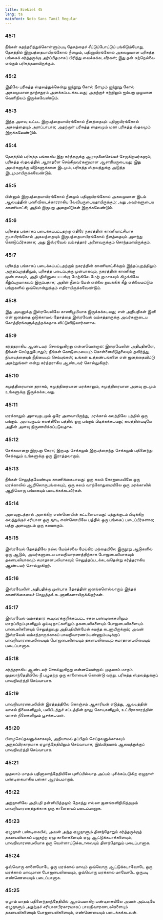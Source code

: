 ```yaml
---
title: Ezekiel 45
lang: ta
mainfont: Noto Sans Tamil Regular
---
```


###  45:1

நீங்கள் சுதந்தரித்துக்கொள்ளும்படி தேசத்தைச் சீட்டுப்போட்டுப் பங்கிடும்போது, தேசத்தில் இருபத்தையாயிரங்கோல் நீளமும், பதினாயிரங்கோல் அகலமுமான பரிசுத்த பங்கைக் கர்த்தருக்கு அர்ப்பிதமாகப் பிரித்து வைக்கக்கடவீர்கள்; இது தன் சுற்றெல்லை எங்கும் பரிசுத்தமாயிருக்கும்.

###  45:2

இதிலே பரிசுத்த ஸ்தலத்துக்கென்று ஐந்நூறு கோல் நீளமும் ஐந்நூறு கோல் அகலமுமான நாற்சதுரம் அளக்கப்படக்கடவது; அதற்குச் சுற்றிலும் ஐம்பது முழமான வெளிநிலம் இருக்கவேண்டும்.

###  45:3

இந்த அளவு உட்பட இருபத்தையாயிரங்கோல் நீளத்தையும் பதினாயிரங்கோல் அகலத்தையும் அளப்பாயாக; அதற்குள் பரிசுத்த ஸ்தலமும் மகா பரிசுத்த ஸ்தலமும் இருக்கவேண்டும்.

###  45:4

தேசத்தில் பரிசுத்த பங்காகிய இது கர்த்தருக்கு ஆராதனைசெய்யச் சேருகிறவர்களும், பரிசுத்த ஸ்தலத்தில் ஆராதனை செய்கிறவர்களுமான ஆசாரியருடையது; இது அவர்களுக்கு வீடுகளுக்கான இடமும், பரிசுத்த ஸ்தலத்துக்கு அடுத்த இடமுமாயிருக்கவேண்டும்.

###  45:5

பின்னும் இருபத்தையாயிரங்கோல் நீளமும் பதினாயிரங்கோல் அகலமுமான இடம் ஆலயத்தின் பணிவிடைக்காரராகிய லேவியருடையதாயிருக்கும்; அது அவர்களுடைய காணியாட்சி; அதில் இருபது அறைவீடுகள் இருக்கவேண்டும்.

###  45:6

பரிசுத்த பங்காகப் படைக்கப்பட்டதற்கு எதிரே நகரத்தின் காணியாட்சியாக ஐயாயிரங்கோல் அகலத்தையும் இருபத்தையாயிரங்கோல் நீளத்தையும் அளந்து கொடுப்பீர்களாக; அது இஸ்ரவேல் வம்சத்தார் அனைவருக்கும் சொந்தமாயிருக்கும்.

###  45:7

பரிசுத்த பங்காகப் படைக்கப்பட்டதற்கும் நகரத்தின் காணியாட்சிக்கும் இந்தப்புறத்திலும் அந்தப்புறத்திலும், பரிசுத்த படைப்புக்கு முன்பாகவும், நகரத்தின் காணிக்கு முன்பாகவும், அதிபதியினுடைய பங்கு மேற்கிலே மேற்புறமாகவும் கிழக்கிலே கீழ்ப்புறமாகவும் இருப்பதாக; அதின் நீளம் மேல் எல்லை துவக்கிக் கீழ் எல்லைமட்டும் பங்குகளில் ஒவ்வொன்றுக்கும் எதிராயிருக்கவேண்டும்.

###  45:8

இது அவனுக்கு இஸ்ரவேலிலே காணிபூமியாக இருக்கக்கடவது; என் அதிபதிகள் இனி என் ஜனத்தை ஒடுக்காமல் தேசத்தை இஸ்ரவேல் வம்சத்தாருக்கு அவர்களுடைய கோத்திரங்களுக்குத்தக்கதாக விட்டுவிடுவார்களாக.

###  45:9

கர்த்தராகிய ஆண்டவர் சொல்லுகிறது என்னவென்றால்: இஸ்ரவேலின் அதிபதிகளே, நீங்கள் செய்ததுபோதும்; நீங்கள் கொடுமையையும் கொள்ளையிடுதலையும் தவிர்த்து, நியாயத்தையும் நீதியையும் செய்யுங்கள்; உங்கள் உத்தண்டங்களை என் ஜனத்தைவிட்டு அகற்றுங்கள் என்று கர்த்தராகிய ஆண்டவர் சொல்லுகிறார்.

###  45:10

சுமுத்திரையான தராசும், சுமுத்திரையான மரக்காலும், சுமுத்திரையான அளவு குடமும் உங்களுக்கு இருக்கக்கடவது.

###  45:11

மரக்காலும் அளவுகுடமும் ஒரே அளவாயிருந்து, மரக்கால் கலத்திலே பத்தில் ஒரு பங்கும். அளவுகுடம் கலத்திலே பத்தில் ஒரு பங்கும் பிடிக்கக்கடவது; கலத்தின்படியே அதின் அளவு நிருணயிக்கப்படுவதாக.

###  45:12

சேக்கலானது இருபது கேரா; இருபது சேக்கலும் இருபத்தைந்து சேக்கலும் பதினைந்து சேக்கலும் உங்களுக்கு ஒரு இராத்தலாகும்.

###  45:13

நீங்கள் செலுத்தவேண்டிய காணிக்கையாவது: ஒரு கலம் கோதுமையிலே ஒரு மரக்காலில் ஆறிலொருபங்கையும், ஒரு கலம் வாற்கோதுமையிலே ஒரு மரக்காலில் ஆறிலொரு பங்கையும் படைக்கக்கடவீர்கள்.

###  45:14

அளவுகுடத்தால் அளக்கிற எண்ணெயின் கட்டளையாவது: பத்துக்குடம் பிடிக்கிற கலத்துக்குச் சரியான ஒரு ஜாடி எண்ணெயிலே பத்தில் ஒரு பங்கைப் படைப்பீர்களாக; பத்து அளவுகுடம் ஒரு கலமாகும்.

###  45:15

இஸ்ரவேல் தேசத்திலே நல்ல மேய்ச்சலை மேய்கிற மந்தையிலே இருநூறு ஆடுகளில் ஒரு ஆடும், அவர்களுடைய பாவநிவாரணத்திற்காக போஜனபலியாகவும் தகனபலியாகவும் சமாதானபலியாகவும் செலுத்தப்படக்கடவதென்று கர்த்தராகிய ஆண்டவர் சொல்லுகிறார்.

###  45:16

இஸ்ரவேலின் அதிபதிக்கு முன்பாக தேசத்தின் ஜனங்களெல்லாரும் இந்தக் காணிக்கையைச் செலுத்தக் கடனாளிகளாயிருக்கிறார்கள்.

###  45:17

இஸ்ரவேல் வம்சத்தார் கூடிவரக்குறிக்கப்பட்ட சகல பண்டிகைகளிலும் மாதப்பிறப்புகளிலும் ஓய்வு நாட்களிலும் தகனபலிகளையும் போஜனபலிகளையும் பானபலிகளையும் செலுத்துவது அதிபதியின்மேல் சுமந்த கடனாயிருக்கும்; அவன் இஸ்ரவேல் வம்சத்தாருக்காகப் பாவநிவாரணம்பண்ணும்படிக்குப் பாவநிவாரணபலியையும் போஜனபலியையும் தகனபலியையும் சமாதானபலியையும் படைப்பானாக.

###  45:18

கர்த்தராகிய ஆண்டவர் சொல்லுகிறது என்னவென்றால்: முதலாம் மாதம் முதலாந்தேதியிலே நீ பழுதற்ற ஒரு காளையைக் கொண்டு வந்து, பரிசுத்த ஸ்தலத்துக்குப் பாவநிவர்த்தி செய்வாயாக.

###  45:19

பாவநிவாரணபலியின் இரத்தத்திலே கொஞ்சம் ஆசாரியன் எடுத்து, ஆலயத்தின் வாசல் நிலைகளிலும், பலிபீடத்துச் சட்டத்தின் நாலு கோடிகளிலும், உட்பிராகாரத்தின் வாசல் நிலைகளிலும் பூசக்கடவன்.

###  45:20

பிழைசெய்தவனுக்காகவும், அறியாமல் தப்பிதம் செய்தவனுக்காகவும் அந்தப்பிரகாரமாக ஏழாந்தேதியிலும் செய்வாயாக; இவ்விதமாய் ஆலயத்துக்குப் பாவநிவர்த்தி செய்வாயாக.

###  45:21

முதலாம் மாதம் பதினாலாந்தேதியிலே புளிப்பில்லாத அப்பம் புசிக்கப்படுகிற ஏழுநாள் பண்டிகையாகிய பஸ்கா ஆரம்பமாகும்.

###  45:22

அந்நாளிலே அதிபதி தன்னிமித்தமும் தேசத்து எல்லா ஜனங்களிநிமித்தமும் பாவநிவாரணத்துக்காக ஒரு காளையைப் படைப்பானாக.

###  45:23

ஏழுநாள் பண்டிகையில், அவன் அந்த ஏழுநாளும் தினந்தோறும் கர்த்தருக்குத் தகனபலியாகப் பழுதற்ற ஏழு காளைகளையும் ஏழு ஆட்டுக்கடாக்களையும், பாவநிவாரணபலியாக ஒரு வெள்ளாட்டுக்கடாவையும் தினந்தோறும் படைப்பானாக.

###  45:24

ஒவ்வொரு காளையோடே ஒரு மரக்கால் மாவும் ஒவ்வொரு ஆட்டுக்கடாவோடே ஒரு மரக்கால் மாவுமான போஜனபலியையும், ஒவ்வொரு மரக்கால் மாவோடே ஒருபடி எண்ணெயையும் படைப்பானாக.

###  45:25

ஏழாம் மாதம் பதினைந்தாந்தேதியில் ஆரம்பமாகிற பண்டிகையிலே அவன் அப்படியே ஏழுநாளும் அதற்குச் சரியானபிரகாரமாகப் பாவநிவாரணபலிகளையும் தகனபலிகளையும் போஜனபலிகளையும், எண்ணெயையும் படைக்கக்கடவன்.

